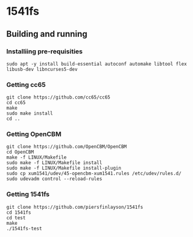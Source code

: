 # 1541fs

## Building and running

### Installiing pre-requisities

```
sudo apt -y install build-essential autoconf automake libtool flex libusb-dev libncurses5-dev
```

### Getting cc65

```
git clone https://github.com/cc65/cc65
cd cc65
make
sudo make install
cd ..
```

### Getting OpenCBM

```
git clone https://github.com/OpenCBM/OpenCBM
cd OpenCBM
make -f LINUX/Makefile
sudo make -f LINUX/Makefile install
sudo make -f LINUX/Makefile install-plugin
sudo cp xum1541/udev/45-opencbm-xum1541.rules /etc/udev/rules.d/
sudo udevadm control --reload-rules
```

### Getting 1541fs 

```
git clone https://github.com/piersfinlayson/1541fs
cd 1541fs
cd test
make
./1541fs-test
```

